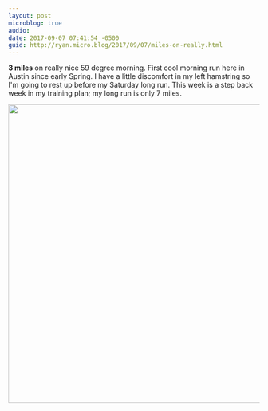 ```yaml
---
layout: post
microblog: true
audio: 
date: 2017-09-07 07:41:54 -0500
guid: http://ryan.micro.blog/2017/09/07/miles-on-really.html
---
```

**3 miles** on really nice 59 degree morning. First cool morning run here in Austin since early Spring. I have a little discomfort in my left hamstring so I'm going to rest up before my Saturday long run. This week is a step back week in my training plan; my long run is only 7 miles. 

<img src="http://www.ryanruns.com/uploads/2017/ede86e43c5.jpg" width="600" height="600" />
